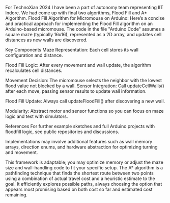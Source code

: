 For TechnoXian 2024 I have been a part of autonomy team representing IIT Indore. We had come up with final two algorithms, Flood Fill and A* Algorithm.
Flood Fill Algorithm for Micromouse on Arduino:
Here’s a concise and practical approach for implementing the Flood Fill algorithm on an Arduino-based micromouse. The code in the file "Arduino Code" assumes a square maze (typically 16x16), represented as a 2D array, and updates cell distances as new walls are discovered.

Key Components
Maze Representation: Each cell stores its wall configuration and distance.

Flood Fill Logic: After every movement and wall update, the algorithm recalculates cell distances.

Movement Decision: The micromouse selects the neighbor with the lowest flood value not blocked by a wall.
Sensor Integration: Call updateCellWalls() after each move, passing sensor results to update wall information.

Flood Fill Update: Always call updateFloodFill() after discovering a new wall.

Modularity: Abstract motor and sensor functions so you can focus on maze logic and test with simulators.

References
For further example sketches and full Arduino projects with floodfill logic, see public repositories and discussions.

Implementations may involve additional features such as wall memory arrays, direction enums, and hardware abstraction for optimizing turning and movement.

This framework is adaptable; you may optimize memory or adjust the maze size and wall-handling code to fit your specific setup.
The A* algorithm is a pathfinding technique that finds the shortest route between two points using a combination of actual travel cost and a heuristic estimate to the goal. 
It efficiently explores possible paths, always choosing the option that appears most promising based on both cost so far and estimated cost remaining.
